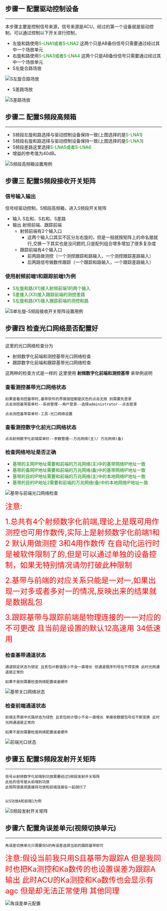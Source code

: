 ## 步骤一 配置驱动控制设备
***

本步骤主要是控制信号来源，信号来源是ACU，经过的第一个设备就是驱动控制，可以通过控制以下开关进行控制，

*   左旋和路使用<font color=green>S-LNA1或者S-LNA2</font> 这两个只是AB备份信号只需要通过经过其中一个场放单元
*   右旋和路使用<font color=green>S-LNA3或者S-LNA4</font> 这两个只是AB备份信号只需要通过经过其中一个场放单元
*   S左旋合路场放

![S左旋合路场放](image/S左旋合路场放.png)

*   S差路场放

![S差路场放](image/S差路场放.png)


## 步骤二  配置S频段高频箱
***

*   S频段左旋和路选择与驱动控制设备保持一致(上图选择的是<font color=green>S-LNA1</font>)
*   S频段右旋和路选择与驱动控制设备保持一致(上图选择的是<font color=green>S-LNA3</font>)
*   S频段差路这里选择<font color=green>S-LNA5或者S-LNA6</font>
*   增益的参考值为40dB。


![S频段高频箱设置用例](image/S频段高频箱设置.png)

## 步骤三 配置S频段接收开关矩阵

### 信号输入输出

信号经驱动控制，S频段高频箱，进入S频段开关矩阵

*   输入 S左和、S右和、S差路
*   输出 射频前端、跟踪前端
    *   射频前端有2个输入口
        *   这两个输入口其实不区分左右旋的，但是一般就按矩阵上的命名接就行,交换一下其实也是没问题的,只是配列组合增多增加了很多复杂度
    *   跟踪前端有4个输入口 
        *   前两路做测控（一个测控跟踪和路输入，一个测控跟踪差路输入）
        *   后两路信号做数传跟踪（一个跟踪和路输入，一个跟踪差路输入）


### 使用射频前端1和跟踪前端1为例

*   <font color=green>S左旋和路(X1)接入射频前端1的两个输入</font>
*   <font color=green>S差接入(X3)接入跟踪前端的测控差路</font>
*   <font color=green>S左旋和路(X1)接入跟踪前端的测控和路</font>

![S单左旋-S频段接收开关矩阵设置用例](image/S单左旋-S频段接收开关矩阵设置用例.png)

##  步骤四 检查光口网络是否配置好
***

这里的光口网络检查分为 

*   射频数字化前端和测控基带光口网络检查
*   跟踪数字化前端和跟踪基带光口网络检查

这两种的检查方式是一样的 这里使用 **射频数字化前端和测控基带** 来举例说明

### 查看测控基带光口网络状态  

    如果查看测控基带时,基带软件的界面按钮都是灰色的点击无效 则需要先登录
    点击测控基带菜单栏--系统管理--用户登录--选择administrator--点击登录

    点击测控基带菜单栏-工具-光口网络设置

### 查看测控数字化前光口网络状态

    点击射频数字化前端菜单栏--参数管理—-万兆网络(主)/ 万兆网络(备)

### 检查网络地址是否正确

-    <font color=green>基带的主网IP地址需要和前端的万兆网络(主)中的基带网络IP地址一致</font>
-    <font color=green>基带的备网IP地址需要和前端的万兆网络(备)中的基带网络IP地址一致</font>
-    <font color=green>基带的目的IP地址需要和前端的万兆网络(主)中的本地网络IP地址一致</font>
-    <font color=green>基带的目的IP地址2需要和前端的万兆网络(备)中的本地网络IP地址一致</font>

![基带与前端光口网络检查](image/基带与前端光口网络检查.png)

<font size=5 color=red>注意:</font>

<font size=5 color=red>1.总共有4个射频数字化前端,理论上是既可用作测控也可用作数传,实际上是射频数字化前端1和2 默认用做测控 3和4用作数传 在自动化运行时是被软件限制了的,但是可以通过单独的设备控制，如果无特别情况请勿打破此种限制</font>

<font size=5 color=red>2.基带与前端的对应关系只能是一对一,如果出现一对多或者多对一的情况,反映出来的结果就是数据乱包</font>

<font size=5 color=red>3.跟踪基带与跟踪前端是物理连接的一一对应的不可更改 且当前是设置的默认12高速用 34低速用 </font>


### 检查基带通道状态

    通道锁定状态为锁定 且丢包计数值很小不会一直增长 但通道报序列号在不停变换 此时光网通道是正常的

    如果不是则需要检查网络配置或者硬件

![基带关口网络状态](image/基带关口网络状态.png)

###	检查前端通道状态

    前端主界面中光路状态为绿色 且丢包统计很小不会一直增长 单接收数据包号在不断变换 此时光网通道是正常的

    如果不是则需要检查网络配置或者硬件

![前端光口状态](image/前端光口状态.png)


## 步骤五 配置S频段发射开关矩阵
***

    信号从射频数字化前端到功放需要经过S频段发射开关矩阵
    此处的信号是从前端到功放
    此矩阵很直观直接将功放和前端连接在一起就行了
    

    以S功放A和前端1为例

![S频段发射开关矩阵](image/S频段发射开关矩阵.png)

## 步骤六  配置角误差单元(视频切换单元)
***

    角误差切换单元只需要将S的角误差选择当前的跟踪基带即可

<font size=5 color=red>注意:假设当前我只用S且基带为跟踪A 但是我同时也把Ka测控和Ka数传的也设置误差为跟踪A输出 此时ACU的Ka测控和Ka数传也会显示有agc 但是却无法正常使用 其他同理 </font>

![角误差单元配置](image/角误差单元配置.png)
